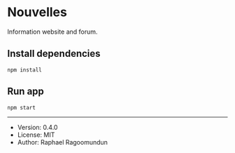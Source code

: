 # Nouvelles

Information website and forum.

## Install dependencies

```
npm install
```

## Run app

```
npm start
```

---

- Version: 0.4.0
- License: MIT
- Author: Raphael Ragoomundun

